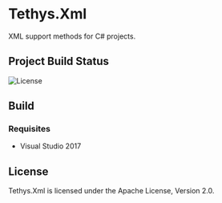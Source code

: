 Tethys.Xml
==========

XML support methods for C# projects.

## Project Build Status ##
![License](https://img.shields.io/badge/license-Apache--2.0-blue.svg)

## Build ##

### Requisites ###

* Visual Studio 2017

## License ##

Tethys.Xml is licensed under the Apache License, Version 2.0.

